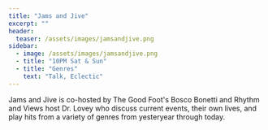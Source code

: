 ```yaml
---
title: "Jams and Jive"
excerpt: ""
header:
  teaser: /assets/images/jamsandjive.png
sidebar:
  - image: /assets/images/jamsandjive.png
  - title: "10PM Sat & Sun"
  - title: "Genres"
    text: "Talk, Eclectic"
---
```


Jams and Jive is co-hosted by The Good Foot's Bosco Bonetti and Rhythm and Views host Dr. Lovey who discuss current events, their own lives, and play hits from a variety of genres from yesteryear through today.
